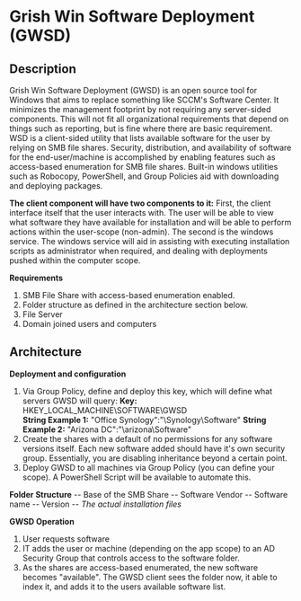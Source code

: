 # Grish Win Software Deployment (GWSD)

## Description
Grish Win Software Deployment (GWSD) is an open source tool for Windows that aims to replace something like SCCM's Software Center. It minimizes the management footprint by not requiring any server-sided components. This will not fit all organizational requirements that depend on things such as reporting, but is fine where there are basic requirement. WSD is a client-sided utility that lists available software for the user by relying on SMB file shares. Security, distribution, and availability of software for the end-user/machine is accomplished by enabling features such as access-based enumeration for SMB file shares. Built-in windows utilities such as Robocopy, PowerShell, and Group Policies aid with downloading and deploying packages.

**The client component will have two components to it:**
First, the client interface itself that the user interacts with. The user will be able to view what software they have available for installation and will be able to perform actions within the user-scope (non-admin). The second is the windows service. The windows service will aid in assisting with executing installation scripts as administrator when required, and dealing with deployments pushed within the computer scope.

**Requirements**
1. SMB File Share with access-based enumeration enabled.
2. Folder structure as defined in the architecture section below.
3. File Server
4. Domain joined users and computers

## Architecture
**Deployment and configuration**
1. Via Group Policy, define and deploy this key, which will define what servers GWSD will query:
    **Key:** HKEY_LOCAL_MACHINE\SOFTWARE\GWSD\
    **String Example 1:** "Office Synology":"\\Synology\Software"
    **String Example 2:** "Arizona DC":"\\arizona\Software"
2. Create the shares with a default of no permissions for any software versions itself. Each new software added should have it's own security group. Essentially, you are disabling inheritance beyond a certain point.
3. Deploy GWSD to all machines via Group Policy (you can define your scope). A PowerShell Script will be available to automate this.

**Folder Structure**
-- Base of the SMB Share
    -- Software Vendor
        -- Software name
            -- Version
                -- *The actual installation files*

**GWSD Operation**
1. User requests software
2. IT adds the user or machine (depending on the app scope) to an AD Security Group that controls access to the software folder.
3. As the shares are access-based enumerated, the new software becomes "available". The GWSD client sees the folder now, it able to index it, and adds it to the users available software list.